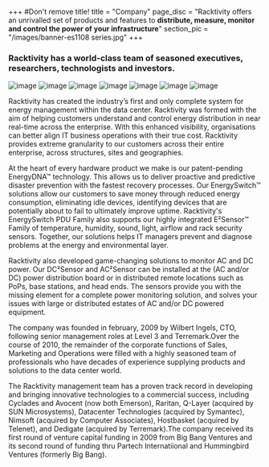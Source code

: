 +++
#Don't remove title!
title = "Company"
page_disc = "Racktivity offers an unrivalled set of products and features to **distribute, measure, monitor and control the power of your infrastructure**"
section_pic = "/images/banner-es1108 series.jpg"
+++

### Racktivity has a world-class team of seasoned executives, researchers, technologists and investors. ###


![image](/images/com_logo1.jpg)
![image](/images/incubaid2.jpg)
![image](/images/awingu.png)
![image](/images/openvstorage.png)
![image](/images/codescalers.png)
![image](/images/gig.png)
![image](/images/mothership.png)

Racktivity has created the industry’s first and only complete system for energy management within the data center.
Racktivity was formed with the aim of helping customers understand and control energy distribution in near real-time across the enterprise. With this enhanced visibility, organisations can better align IT business operations with their true cost. Racktivity provides extreme granularity to our customers across their entire enterprise, across structures, sites and geographies.

At the heart of every hardware product we make is our patent-pending EnergyDNA™ technology. This allows us to deliver proactive and predictive disaster prevention with the fastest recovery processes. Our EnergySwitch™ solutions allow our customers to save money through reduced energy consumption, eliminating idle devices, identifying devices that are potentially about to fail to ultimately improve uptime. Racktivity's EnergySwitch PDU Family also supports our highly integrated E²Sensor™ Family of temperature, humidity, sound, light, airflow and rack security sensors. Together, our solutions helps IT managers prevent and diagnose problems at the energy and environmental layer.
<br>

Racktivity also developed game-changing solutions to monitor AC and DC power. Our DC²Sensor and AC²Sensor can be installed at the (AC and/or DC) power distribution board or in distributed remote locations such as PoPs, base stations, and head ends. The sensors provide you with the missing element for a complete power monitoring solution, and solves your issues with large or distributed estates of AC and/or DC powered equipment.



The company was founded in february, 2009 by Wilbert Ingels, CTO, following senior management roles at Level 3 and Terremark.Over the course of 2010, the remainder of the corporate functions of Sales, Marketing and Operations were filled with a highly seasoned team of professionals who have decades of experience supplying products and solutions to the data center world.



The Racktivity management team has a proven track record in developing and bringing innovative technologies to a commercial success, including Cyclades and Avocent (now both Emerson), Raritan, Q-Layer (acquired by SUN Microsystems), Datacenter Technologies (acquired by Symantec), Nimsoft (acquired by Computer Associates), Hostbasket (acquired by Telenet), and Dedigate (acquired by Terremark).The company received its first round of venture capital funding in 2009 from Big Bang Ventures and its second round of funding thru Partech Internatiional and Hummingbird Ventures (formerly Big Bang).









